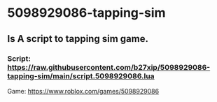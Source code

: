 # 5098929086-tapping-sim
## Is A script to tapping sim game.
### Script: https://raw.githubusercontent.com/b27xip/5098929086-tapping-sim/main/script.5098929086.lua

Game: https://www.roblox.com/games/5098929086
